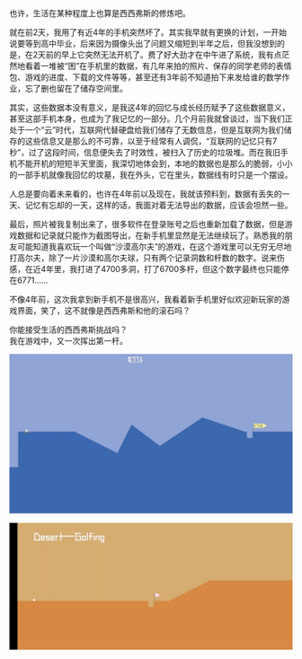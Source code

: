 也许，生活在某种程度上也算是西西弗斯的修炼吧。

就在前2天，我用了有近4年的手机突然坏了。其实我早就有更换的计划，一开始说要等到高中毕业，后来因为摄像头出了问题又缩短到半年之后，但我没想到的是，在2天前的早上它突然无法开机了。费了好大劲才在中午进了系统，我有点茫然地看着一堆被“困”在手机里的数据，有几年来拍的照片、保存的同学老师的表情包、游戏的进度、下载的文件等等，甚至还有3年前不知道拍下来发给谁的数学作业，忘了删也留在了储存空间里。

其实，这些数据本没有意义，是我这4年的回忆与成长经历赋予了这些数据意义，甚至这部手机本身，也成为了我记忆的一部分。几个月前我就曾谈过，当下我们正处于一个“云”时代，互联网代替硬盘给我们储存了无数信息，但是互联网为我们储存的这些信息又是那么的不可靠，以至于经常有人调侃，“互联网的记忆只有7秒”，过了这段时间，信息便失去了时效性，被扫入了历史的垃圾堆。而在我旧手机不能开机的短短半天里面，我深切地体会到，本地的数据也是那么的脆弱，小小的一部手机就像我回忆的坟墓，我在外头，它在里头，数据线有时只是一个摆设。

人总是要向着未来看的，也许在4年前以及现在，我就该预料到，数据有丢失的一天、记忆有忘却的一天，这样的话，我面对着无法导出的数据，应该会坦然一些。

最后，照片被我复制出来了，很多软件在登录账号之后也重新加载了数据，但是游戏数据和记录就只能作为截图导出，在新手机里显然是无法继续玩了。熟悉我的朋友可能知道我喜欢玩一个叫做“沙漠高尔夫”的游戏，在这个游戏里可以无穷无尽地打高尔夫，除了一片沙漠和高尔夫球，只有两个记录洞数和杆数的数字。说来伤感，在近4年里，我打进了4700多洞，打了6700多杆，但这个数字最终也只能停在6771……

不像4年前，这次我拿到新手机不是很高兴，我看着新手机里好似欢迎新玩家的游戏界面，笑了，这不就像是西西弗斯和他的滚石吗？

你能接受生活的西西弗斯挑战吗？  
我在游戏中，又一次挥出第一杆。

![旧手机上高尔夫用6771杆打进4740个洞的截图](images/生活的西西佛斯修炼1.jfif)

![新手机上的新起点](images/生活的西西佛斯修炼2.jfif)